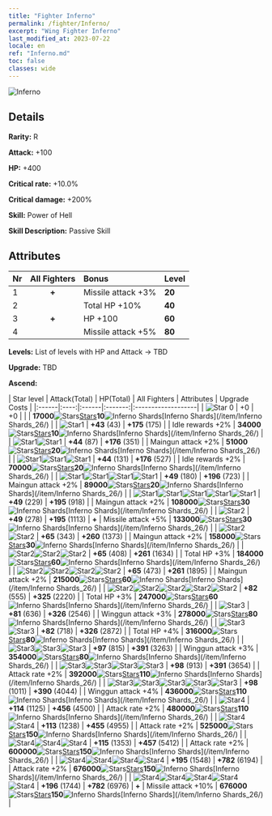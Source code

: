```yaml
---
title: "Fighter Inferno"
permalink: /fighter/Inferno/
excerpt: "Wing Fighter Inferno"
last_modified_at: 2023-07-22
locale: en
ref: "Inferno.md"
toc: false
classes: wide
---
```



 ![Inferno](/images/ship/fj_img4.png)

## Details

 **Rarity:** R 

 **Attack:** +100

 **HP:** +400

 **Critical rate:** +10.0%

 **Critical damage:** +200%

 **Skill:** Power of Hell

 **Skill Description:**  Passive Skill

## Attributes

  |  Nr | All Fighters | Bonus | Level |
  |:----|:-------------:|:--------------------|:--------|
  | 1  | **+**  | Missile attack +3%  | **20** |
  | 2  |   | Total HP +10%  | **40** |
  | 3  | **+**  | HP +100  | **60** |
  | 4  |   | Missile attack +5%  | **80** |


 **Levels:**  List of levels with HP and Attack -> TBD

 **Upgrade:**  TBD

 **Ascend:**  

  |  Star level | Attack(Total) | HP(Total) | All Fighters | Attributes | Upgrade Costs |
  |:------|:----:|:------|:-------:|:-------------------|
  | ![Star 0](/images/s0.png)  | +0  | +0  |  |    | **17000**![Stars](/images/item/Stars_p.png)[Stars](/item/Stars_2/)**10**![Inferno Shards](/images/item/Inferno_Shards_p.png)[Inferno Shards](/item/Inferno Shards_26/) |
  | ![Star1](/images/s1.png)  | **+43** (43)  | **+175** (175)  |   | Idle rewards +2%  | **34000**![Stars](/images/item/Stars_p.png)[Stars](/item/Stars_2/)**10**![Inferno Shards](/images/item/Inferno_Shards_p.png)[Inferno Shards](/item/Inferno Shards_26/) |
  | ![Star1](/images/s1.png)![Star1](/images/s1.png)  | **+44** (87)  | **+176** (351)  |   | Maingun attack +2%  | **51000**![Stars](/images/item/Stars_p.png)[Stars](/item/Stars_2/)**20**![Inferno Shards](/images/item/Inferno_Shards_p.png)[Inferno Shards](/item/Inferno Shards_26/) |
  | ![Star1](/images/s1.png)![Star1](/images/s1.png)![Star1](/images/s1.png)  | **+44** (131)  | **+176** (527)  |   | Idle rewards +2%  | **70000**![Stars](/images/item/Stars_p.png)[Stars](/item/Stars_2/)**20**![Inferno Shards](/images/item/Inferno_Shards_p.png)[Inferno Shards](/item/Inferno Shards_26/) |
  | ![Star1](/images/s1.png)![Star1](/images/s1.png)![Star1](/images/s1.png)![Star1](/images/s1.png)  | **+49** (180)  | **+196** (723)  |   | Maingun attack +2%  | **89000**![Stars](/images/item/Stars_p.png)[Stars](/item/Stars_2/)**20**![Inferno Shards](/images/item/Inferno_Shards_p.png)[Inferno Shards](/item/Inferno Shards_26/) |
  | ![Star1](/images/s1.png)![Star1](/images/s1.png)![Star1](/images/s1.png)![Star1](/images/s1.png)![Star1](/images/s1.png)  | **+49** (229)  | **+195** (918)  |   | Maingun attack +2%  | **108000**![Stars](/images/item/Stars_p.png)[Stars](/item/Stars_2/)**30**![Inferno Shards](/images/item/Inferno_Shards_p.png)[Inferno Shards](/item/Inferno Shards_26/) |
  | ![Star2](/images/s2.png)  | **+49** (278)  | **+195** (1113)  | **+**  | Missile attack +5%  | **133000**![Stars](/images/item/Stars_p.png)[Stars](/item/Stars_2/)**30**![Inferno Shards](/images/item/Inferno_Shards_p.png)[Inferno Shards](/item/Inferno Shards_26/) |
  | ![Star2](/images/s2.png)![Star2](/images/s2.png)  | **+65** (343)  | **+260** (1373)  |   | Maingun attack +2%  | **158000**![Stars](/images/item/Stars_p.png)[Stars](/item/Stars_2/)**30**![Inferno Shards](/images/item/Inferno_Shards_p.png)[Inferno Shards](/item/Inferno Shards_26/) |
  | ![Star2](/images/s2.png)![Star2](/images/s2.png)![Star2](/images/s2.png)  | **+65** (408)  | **+261** (1634)  |   | Total HP +3%  | **184000**![Stars](/images/item/Stars_p.png)[Stars](/item/Stars_2/)**60**![Inferno Shards](/images/item/Inferno_Shards_p.png)[Inferno Shards](/item/Inferno Shards_26/) |
  | ![Star2](/images/s2.png)![Star2](/images/s2.png)![Star2](/images/s2.png)![Star2](/images/s2.png)  | **+65** (473)  | **+261** (1895)  |   | Maingun attack +2%  | **215000**![Stars](/images/item/Stars_p.png)[Stars](/item/Stars_2/)**60**![Inferno Shards](/images/item/Inferno_Shards_p.png)[Inferno Shards](/item/Inferno Shards_26/) |
  | ![Star2](/images/s2.png)![Star2](/images/s2.png)![Star2](/images/s2.png)![Star2](/images/s2.png)![Star2](/images/s2.png)  | **+82** (555)  | **+325** (2220)  |   | Total HP +3%  | **247000**![Stars](/images/item/Stars_p.png)[Stars](/item/Stars_2/)**60**![Inferno Shards](/images/item/Inferno_Shards_p.png)[Inferno Shards](/item/Inferno Shards_26/) |
  | ![Star3](/images/s3.png)  | **+81** (636)  | **+326** (2546)  |   | Winggun attack +3%  | **278000**![Stars](/images/item/Stars_p.png)[Stars](/item/Stars_2/)**80**![Inferno Shards](/images/item/Inferno_Shards_p.png)[Inferno Shards](/item/Inferno Shards_26/) |
  | ![Star3](/images/s3.png)![Star3](/images/s3.png)  | **+82** (718)  | **+326** (2872)  |   | Total HP +4%  | **316000**![Stars](/images/item/Stars_p.png)[Stars](/item/Stars_2/)**80**![Inferno Shards](/images/item/Inferno_Shards_p.png)[Inferno Shards](/item/Inferno Shards_26/) |
  | ![Star3](/images/s3.png)![Star3](/images/s3.png)![Star3](/images/s3.png)  | **+97** (815)  | **+391** (3263)  |   | Winggun attack +3%  | **354000**![Stars](/images/item/Stars_p.png)[Stars](/item/Stars_2/)**80**![Inferno Shards](/images/item/Inferno_Shards_p.png)[Inferno Shards](/item/Inferno Shards_26/) |
  | ![Star3](/images/s3.png)![Star3](/images/s3.png)![Star3](/images/s3.png)![Star3](/images/s3.png)  | **+98** (913)  | **+391** (3654)  |   | Attack rate +2%  | **392000**![Stars](/images/item/Stars_p.png)[Stars](/item/Stars_2/)**110**![Inferno Shards](/images/item/Inferno_Shards_p.png)[Inferno Shards](/item/Inferno Shards_26/) |
  | ![Star3](/images/s3.png)![Star3](/images/s3.png)![Star3](/images/s3.png)![Star3](/images/s3.png)![Star3](/images/s3.png)  | **+98** (1011)  | **+390** (4044)  |   | Winggun attack +4%  | **436000**![Stars](/images/item/Stars_p.png)[Stars](/item/Stars_2/)**110**![Inferno Shards](/images/item/Inferno_Shards_p.png)[Inferno Shards](/item/Inferno Shards_26/) |
  | ![Star4](/images/s4.png)  | **+114** (1125)  | **+456** (4500)  |   | Attack rate +2%  | **480000**![Stars](/images/item/Stars_p.png)[Stars](/item/Stars_2/)**110**![Inferno Shards](/images/item/Inferno_Shards_p.png)[Inferno Shards](/item/Inferno Shards_26/) |
  | ![Star4](/images/s4.png)![Star4](/images/s4.png)  | **+113** (1238)  | **+455** (4955)  |   | Attack rate +2%  | **525000**![Stars](/images/item/Stars_p.png)[Stars](/item/Stars_2/)**150**![Inferno Shards](/images/item/Inferno_Shards_p.png)[Inferno Shards](/item/Inferno Shards_26/) |
  | ![Star4](/images/s4.png)![Star4](/images/s4.png)![Star4](/images/s4.png)  | **+115** (1353)  | **+457** (5412)  |   | Attack rate +2%  | **600000**![Stars](/images/item/Stars_p.png)[Stars](/item/Stars_2/)**150**![Inferno Shards](/images/item/Inferno_Shards_p.png)[Inferno Shards](/item/Inferno Shards_26/) |
  | ![Star4](/images/s4.png)![Star4](/images/s4.png)![Star4](/images/s4.png)![Star4](/images/s4.png)  | **+195** (1548)  | **+782** (6194)  |   | Attack rate +2%  | **676000**![Stars](/images/item/Stars_p.png)[Stars](/item/Stars_2/)**150**![Inferno Shards](/images/item/Inferno_Shards_p.png)[Inferno Shards](/item/Inferno Shards_26/) |
  | ![Star4](/images/s4.png)![Star4](/images/s4.png)![Star4](/images/s4.png)![Star4](/images/s4.png)![Star4](/images/s4.png)  | **+196** (1744)  | **+782** (6976)  | **+**  | Missile attack +10%  | **676000**![Stars](/images/item/Stars_p.png)[Stars](/item/Stars_2/)**150**![Inferno Shards](/images/item/Inferno_Shards_p.png)[Inferno Shards](/item/Inferno Shards_26/) |

